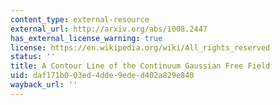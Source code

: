 ```yaml
---
content_type: external-resource
external_url: http://arxiv.org/abs/1008.2447
has_external_license_warning: true
license: https://en.wikipedia.org/wiki/All_rights_reserved
status: ''
title: A Contour Line of the Continuum Gaussian Free Field
uid: daf171b0-03ed-4dde-9ede-d402a829e840
wayback_url: ''
---
```

